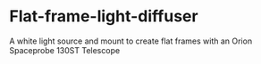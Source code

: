 # Flat-frame-light-diffuser
A white light source and mount to create flat frames with an Orion Spaceprobe 130ST Telescope
